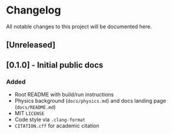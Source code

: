 # Changelog
All notable changes to this project will be documented here.

## [Unreleased]

## [0.1.0] - Initial public docs
### Added
- Root README with build/run instructions
- Physics background (`docs/physics.md`) and docs landing page (`docs/README.md`)
- MIT `LICENSE`
- Code style via `.clang-format`
- `CITATION.cff` for academic citation
